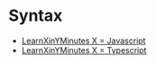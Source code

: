 

# Syntax
- [LearnXinYMinutes X = Javascript](https://learnxinyminutes.com/docs/javascript)
- [LearnXinYMinutes X = Typescript](https://learnxinyminutes.com/docs/typescript)

